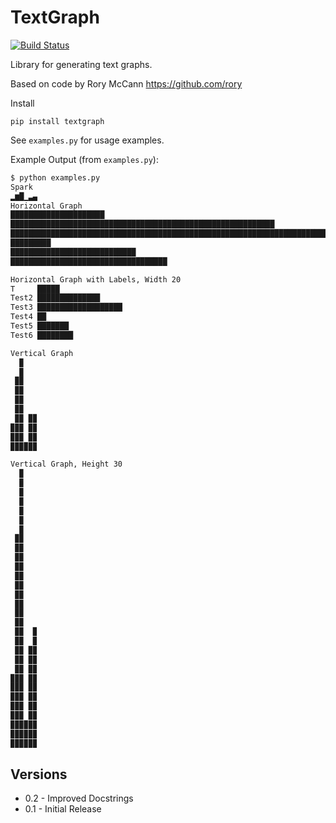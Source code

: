 TextGraph
=========

[![Build Status](https://travis-ci.org/markeganfuller/pytextgraph.svg?branch=master)](https://travis-ci.org/markeganfuller/pytextgraph)

Library for generating text graphs.

Based on code by Rory McCann https://github.com/rory

Install
```
pip install textgraph
```

See `examples.py` for usage examples.

Example Output (from `examples.py`):

```bash
$ python examples.py
Spark
▂▆█▁▃▄
Horizontal Graph
█████████████████████
███████████████████████████████████████████████████████████
██████████████████████████████████████████████████████████████████████████████
█████████
████████████████████████████
███████████████████████████████████

Horizontal Graph with Labels, Width 20
T     █████
Test2 ██████████████
Test3 ███████████████████
Test4 ██
Test5 ███████
Test6 ████████

Vertical Graph
  ▉
  ▉
 ▉▉
 ▉▉
 ▉▉
 ▉▉
 ▉▉ ▉▉
▉▉▉ ▉▉
▉▉▉ ▉▉
▉▉▉▉▉▉

Vertical Graph, Height 30
  ▉
  ▉
  ▉
  ▉
  ▉
  ▉
  ▉
 ▉▉
 ▉▉
 ▉▉
 ▉▉
 ▉▉
 ▉▉
 ▉▉
 ▉▉
 ▉▉
 ▉▉
 ▉▉  ▉
 ▉▉  ▉
 ▉▉ ▉▉
 ▉▉ ▉▉
 ▉▉ ▉▉
▉▉▉ ▉▉
▉▉▉ ▉▉
▉▉▉ ▉▉
▉▉▉ ▉▉
▉▉▉ ▉▉
▉▉▉▉▉▉
▉▉▉▉▉▉
▉▉▉▉▉▉

```

Versions
--------
* 0.2 - Improved Docstrings
* 0.1 - Initial Release
